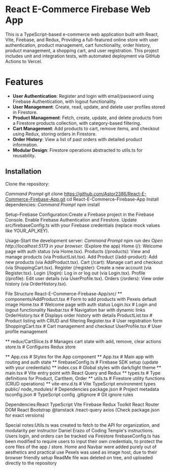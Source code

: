 # React E-Commerce Firebase Web App
This is a TypeScript-based e-commerce web application built with React, Vite, Firebase, and Redux, Providing a full-featured online store with user authentication, product management, cart functionality, order history, product management, a shopping cart, and user registration. This project includes unit and integration tests, with automated deployment via GitHub Actions to Vercel.
# Features
- **User Authentication**: Register and login with email/password using Firebase Authentication, with logout functionality.
- **User Management**: Create, read, update, and delete user profiles stored in Firestore.
- **Product Management**: Fetch, create, update, and delete products from a Firestore products collection, with category-based filtering.
- **Cart Management**: Add products to cart, remove items, and checkout using Redux, storing orders in Firestore.
- **Order History**: View a list of past orders with detailed product information.
- **Modular Design**: Firestore operations abstracted to utils.ts for reusability.

## Installation
Clone the repository:

*Command Prompt*
git clone https://github.com/Astor2386/React-E-Commerce-Firebase-App.git
cd React-E-Commerce-Firebase-App
Install dependencies:
*Command Prompt*
npm install

Setup-Firebase Configuration:Create a Firebase project in the Firebase Console.
Enable Firebase Authentication and Firestore.
Update src/firebaseConfig.ts with your Firebase credentials (replace mock values like YOUR_API_KEY).

Usage-Start the development server:
*Command Prompt*
npm run dev
*Open http://localhost:5173 in your browser.*
(Explore the app)
Home (/): Welcome page with auth status (via Home.tsx).
Products (/products): View and manage products (via ProductList.tsx).
Add Product (/add-product): Add new products (via AddProduct.tsx).
Cart (/cart): Manage cart and checkout (via ShoppingCart.tsx).
Register (/register): Create a new account (via Register.tsx).
Login (/login): Log in or log out (via Login.tsx).
Profile (/profile): Edit user details (via UserProfile.tsx).
Orders (/orders): View order history (via OrderHistory.tsx).

File Structure
React-E-Commerce-Firebase-App/src/
** components/AddProduct.tsx        # Form to add products with Pexels default image
Home.tsx              # Welcome page with auth status
Login.tsx             # Login and logout functionality
Navbar.tsx            # Navigation bar with dynamic links
OrderHistory.tsx      # Displays order history with details
ProductList.tsx       # Product listing with CRUD and filtering
Register.tsx          # User registration form
ShoppingCart.tsx      # Cart management and checkout
UserProfile.tsx       # User profile management

** redux/CartSlice.ts          # Manages cart state with add, remove, clear actions
store.ts              # Configures Redux store

** App.css                   # Styles for the App component
** App.tsx                   # Main app with routing and auth state
** firebaseConfig.ts         # Firebase SDK setup (update with your credentials)
** index.css                 # Global styles with dark/light theme
** main.tsx                  # Vite entry point with React Query and Redux
** types.ts                  # Type definitions for Product, CartItem, Order
** utils.ts                  # Firestore utility functions (CRUD operations)
** vite-env.d.ts             # Vite TypeScript environment types
public/
node_modules/                 # Dependencies
package.json                  # Project metadata
tsconfig.json                 # TypeScript config
.gitignore                    # Git ignore rules

Dependencies:React
TypeScript
Vite
Firebase
Redux Toolkit
React Router DOM
React Bootstrap
@tanstack
/react-query
axios
(Check package.json for exact versions)

Special notes:Utils.ts was created to fetch to the API for organization, and modularity per instructor Daniel Erazo of Coding Temple's instructions.
Users login, and orders can be tracked via Firestore 
firebaseConfig.ts has been modified to require users to input their own credentials, to protect the core files of the app / store.
Home and Navbar were added purely out of aesthetics and practical use
Pexels was used as image host, due to their browser friendly setup
ReadMe file was deleted on tree, and uploaded directly to the repository

